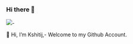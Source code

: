 ### Hi there 👋
![](https://komarev.com/ghpvc/?username=SLS1233-Kshitij)-

 👋 Hi, I’m Kshitij,-
Welcome to my Github Account.



<!---
SLS1233-Kshitij/SLS1233-Kshitij is a ✨ special ✨ repository because its `README.md` (this file) appears on your GitHub profile.
You can click the Preview link to take a look at your changes.
--->
